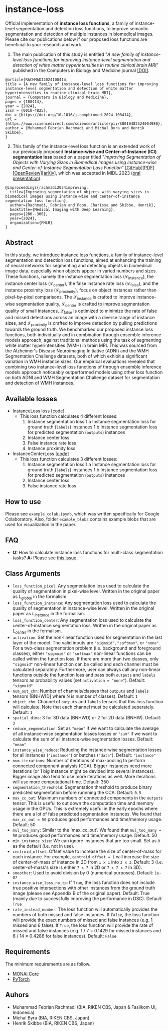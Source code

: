 # instance-loss
Official implementation of **instance loss functions**, a family of instance-level segmentation and detection loss functions, to improve semantic segmentation and detection of multiple instances in biomedical images. Please cite our publications below if our proposed loss functions are beneficial to your research and work.

1. The main publication of this study is entitled "*A new family of instance-level loss functions for improving instance-level segmentation and detection of white matter hyperintensities in routine clinical brain MRI*" published in the Computers in Biology and Medicine journal [[DOI]](https://doi.org/10.1016/j.compbiomed.2024.108414).

```
@article{RACHMADI2024108414,
title = {A new family of instance-level loss functions for improving instance-level segmentation and detection of white matter hyperintensities in routine clinical brain MRI},
journal = {Computers in Biology and Medicine},
pages = {108414},
year = {2024},
issn = {0010-4825},
doi = {https://doi.org/10.1016/j.compbiomed.2024.108414},
url = {https://www.sciencedirect.com/science/article/pii/S0010482524004980},
author = {Muhammad Febrian Rachmadi and Michal Byra and Henrik Skibbe},
}
```

2. This family of the instance-level loss function is an extended work of our previously proposed **Instance-wise and Center-of-Instance (ICI) segmentation loss** based on a paper titled "*Improving Segmentation of Objects with Varying Sizes in Biomedical Images using Instance-wise and Center-of-Instance Segmentation Loss Function*" [[GitHub]](https://github.com/BrainImageAnalysis/ICI-loss)[[PDF]](https://proceedings.mlr.press/v227/rachmadi24a/rachmadi24a.pdf)[[OpenReview]](https://openreview.net/forum?id=8o83y0_YtE&referrer=%5BAuthor%20Console%5D%28/group?id=MIDL.io/2023/Conference/Authors#your-submissions%29)[[arXiv]](https://arxiv.org/abs/2304.06229), which was accepted in MIDL 2023 ([oral presentation](https://openreview.net/group?id=MIDL.io/2023/Conference)).

```
@inproceedings{rachmadi2024improving,
  title={Improving segmentation of objects with varying sizes in biomedical images using instance-wise and center-of-instance segmentation loss function},
  author={Rachmadi, Febrian and Poon, Charissa and Skibbe, Henrik},
  booktitle={Medical Imaging with Deep Learning},
  pages={286--300},
  year={2024},
  organization={PMLR}
}
```

## Abstract
In this study, we introduce instance loss functions, a family of instance-level segmentation and detection loss functions, aimed at enhancing the training of neural networks for segmenting and detecting objects in biomedical image data, especially when objects appear in varied numbers and sizes. These functions, namely the instance segmentation loss ($\mathcal{L}_{\textrm{instance}}$), the instance center loss ($\mathcal{L}_{\textrm{center}}$), the false instance rate loss ($\mathcal{L}_{\textrm{false}}$), and the instance proximity loss ($\mathcal{L}_{\textrm{proximity}}$), focus on object instances rather than pixel-by-pixel comparisons. The $\mathcal{L}_{\textrm{instance}}$ is crafted to improve instance-wise segmentation quality, $\mathcal{L}_{\textrm{center}}$ is crafted to improve segmentation quality of small instances, $\mathcal{L}_{\textrm{false}}$ is optimized to minimize the rate of false and missed detections across an image with a diverse range of instance sizes, and $\mathcal{L}_{\textrm{proximity}}$ is crafted to improve detection by pulling predictions towards the ground truth. We benchmarked our proposed instance loss functions, both individually and in combination through ensemble inference models approach, against traditional methods using the task of segmenting white matter hyperintensities (WMH) in brain MRI. This was sourced from the Alzheimer's Disease Neuroimaging Initiative (ADNI) and the WMH Segmentation Challenge datasets, both of which exhibit a significant variation in WMH instance sizes. Our empirical evaluations revealed that combining two instance-level loss functions of through ensemble inference models approach noticeably outperformed models using other loss function on both ADNI and WMH Segmentation Challenge dataset for segmentation and detection of WMH instances.

## Available losses

 - InstanceLoss loss [[code]](https://github.com/BrainImageAnalysis/instance-loss/blob/main/losses/InstanceCenterLoss.py)
   - This loss function calculates 4 different losses:
        1. Instance segmentation loss
            1.a Instance segmentation loss for ground truth (`labels`) instances
            1.b Instance segmentation loss for predicted segmentation (`outputs`) instances
        2. Instance center loss
        3. False instance rate loss
        4. Instance proximity loss 
 - InstanceCenterLoss [[code]](https://github.com/BrainImageAnalysis/instance-loss/blob/main/losses/InstanceLoss.py)
   - This loss function calculates 3 different losses:
        1. Instance segmentation loss
            1.a Instance segmentation loss for ground truth (`labels`) instances
            1.b Instance segmentation loss for predicted segmentation (`outputs`) instances
        2. Instance center loss
        3. False instance rate loss

## How to use
Please see `example_colab.ipynb`, which was written specifically for Google Colaboratory. Also, folder `example_blobs` contains example blobs that are used for visualization in the paper.

## FAQ
- **Q:** How to calculate instance loss functions for multi-class segmentation tasks? **A:** Please see [this issue](https://github.com/BrainImageAnalysis/instance-loss/issues/1).

## Class Arguments

 - `loss_function_pixel`: Any segmentation loss used to calculate the quality of segmentation in pixel-wise level. Written in the original paper as $L_{global}$ in the formalism.
 - `loss_function_instance`: Any segmentation loss used to calculate the quality of segmentation in instance-wise level. Written in the original paper as $L_{instance}$ in the formalism.
 - `loss_function_center`: Any segmentation loss used to calculate the center-of-instance segmentation loss. Written in the original paper as $L_{center}$ in the formalism.
 - `activation`: Set the non-linear function used for segmentation in the last layer of the model. The valid inputs are `"sigmoid"`, `"softmax"`, or `"none"`.  For a two-class segmentation problem (i.e. background and foreground classes), either `"sigmoid"` or `"softmax"` non-linear functions can be called within the function loss. If there are more than two classes, only `"sigmoid"` non-linear function can be called and each channel must be calculated separately. Furthermore, user can always call any non-linear functions outside the function loss and pass both `outputs` and `labels` tensors as probability values (set `activation = "none"`). Default: `"sigmoid"`
 - `num_out_chn`: Number of channels/classes that `outputs` and `labels` tensors (BNHW[D] where N is number of classes). Default: `1`
 - `object_chn`: Channel of `outputs` and `labels` tensors that this loss function will calculate. Note that each channel must be calculated separately. Default: `1`
 - `spatial_dims`: 3 for 3D data (BNHWD) or 2 for 2D data (BNHW). Default: `3`
 - `reduce_segmentation`: Set as `"mean"` if we want to calculate the average of all instance-wise segmentation losses losses or `"sum"` if we want to calculate the sum of all instance-wise segmentation losses. Default: `"mean"`
 - `instance_wise_reduce`: Reducing the instance-wise segmentation losses for all instances (`"instance"`) or batches (`"data"`). Default: `"instance"`
 - `num_iterations`: Number of iterations of max-pooling to perform connected component analysis (CCA). Bigger instances need more iterations (or 1 big instance might be devided into several instances). Bigger image also tend to use more iterations as well. More iterations will use more computational time. Default: 350
 - `segmentation_threshold`: Segmentation threshold to produce binary predicted segmentation before runnning the CCA. Default: `0.5`
 - `max_cc_out`: Maximum numbers of connected components in the `outputs` tensor. This is useful to cut down the computation time and memory usage in the GPUs. This is extremely useful in the early epochs where there are a lot of false predicted segmentation instances. We found that `max_cc_out = 50` produces good performances and time/memory usage. Default: 50
 - `mul_too_many`: Similar to the 'max_cc_out'. We found that `mul_too_many = 50` produces good performances and time/memory usage. Default: 50
 - `min_instance_size`: We can ignore instances that are too small. Set as `0` as the default (i.e. not in use).
 - `centroid_offset`: Offset value to increase the size of center-of-mass for each instance. For example, `centroid_offset = 1` will increase the size of center-of-mass of instance in 2D from `1 x 1` into `3 x 3`. Default: 3 (i.e. center-of-mass's size is either `7 x 7` in 2D or `7 x 7 x 7` in 3D).
 - `smoother`: Used to avoid division by 0 (numerical purposes). Default: `1e-07`
 - `instance_wise_loss_no_tp`: If `True`, the loss function does not include true positive intersections with other instances from the ground truth image (please see Appendix B of the original paper). Default: True (mainly due to successfully improving the performance in DSC). Default: `True`
 - `rate_instead_number`: The loss function will automatically provides the numbers of both missed and false instances. If `False`, the loss function will provide the exact numbers of missed and false instances (e.g. 1 missed and 6 false). If `True`, the loss function will provide the rate of missed and false instances (e.g. 1 / 7 = 0.1429 for missed instances and 6 / 14 = 0.4286 for false instances). Default: `False`

## Requirements
The minimum requirements are as follow.
 - [MONAI Core](https://monai.io/core.html)
 - [PyTorch](https://pytorch.org/)
  
## Auhors

 - Muhammad Febrian Rachmadi (BIA, RIKEN CBS, Japan & Fasilkom UI, Indonesia)
 - Michal Byra (BIA, RIKEN CBS, Japan)
 - Henrik Skibbe (BIA, RIKEN CBS, Japan)
